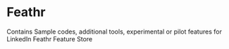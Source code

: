 # Feathr
Contains Sample codes, additional tools, experimental or pilot features for LinkedIn Feathr Feature Store
